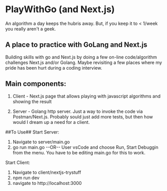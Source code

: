 # PlayWithGo (and Next.js) #

An algorithm a day keeps the hubris away.  But, if you keep it to < 1/week you really aren't a geek.

## A place to practice with GoLang and Next.js ##

Building skills with go and Next.js by doing a few on-line code/algorithm challenges Next.js and/or Golang.  Maybe revisiting a few places where my pride has been hurt during a coding interview.

## Main components: ##

1. Client - Next.js page that allows playing with javascript algorithms and showing the result 

2. Server - Golang http server.  Just a way to invoke the code via Postman/Next.js.  Probably sould just add more tests, but then how would I dream up a need for a client.

##To Use##
Start Server:
1.  Navigate to server/main.go
2.  go run main.go
    --OR--
    User vsCode and choose Run, Start Debuggin from the menu.  You have to be editing main.go for this to work.
    
Start Client:
1.  Navigate to client/nextjs-trystuff
2.  npm run dev
3.  navigate to http://localhost:3000



